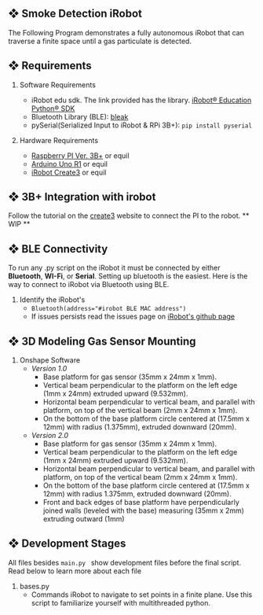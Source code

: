 ## ❖ Smoke Detection iRobot

The Following Program demonstrates a fully autonomous iRobot that can traverse a finite space until a gas particulate is detected. 

## ❖ Requirements
1. Software Requirements
   - iRobot edu sdk. The link provided has the library. [iRobot® Education Python® SDK](https://github.com/iRobotEducation/irobot-edu-python-sdk?tab=readme-ov-file#iroboteducation-python-sdk)
   - Bluetooth Library (BLE): [bleak](https://bleak.readthedocs.io/en/latest/)
   - pySerial(Serialized Input to iRobot & RPi 3B+): `pip install pyserial`

2. Hardware Requirements
   - [Raspberry PI Ver. 3B+](https://www.raspberrypi.com/products/raspberry-pi-3-model-b-plus/) or equil
   - [Arduino Uno R1](https://store-usa.arduino.cc/products/arduino-uno-rev3) or equil
   - [iRobot Create3](https://edu.irobot.com/shop/coding-robots/create?variant=269697) or equil

## ❖ 3B+ Integration with irobot

Follow the tutorial on the [create3](https://edu.irobot.com/learning-library/connect-create-3-to-raspberry-pi) website to connect the PI to the robot.
**
WIP
**

## ❖ BLE Connectivity
To run any .py script on the iRobot it must be connected by either **Bluetooth**, **WI-Fi**, or **Serial**. Setting up bluetooth is the easiest. Here is the way to connect to iRobot via Bluetooth using BLE.
1. Identify the iRobot's 
   - `Bluetooth(address="#irobot BLE MAC address")`
   - If issues persists read the issues page on [iRobot's github page](https://github.com/iRobotEducation/irobot-edu-python-sdk/issues)
  
## ❖ 3D Modeling Gas Sensor Mounting
1. Onshape Software
      - *Version 1.0*
         - Base platform for gas sensor (35mm x 24mm x 1mm).
         - Vertical beam perpendicular to the platform on the left edge (1mm x 24mm) extruded upward (9.532mm).
         - Horizontal beam perpendicular to vertical beam, and parallel with platform, on top of the vertical beam (2mm x 24mm x 1mm).
         - On the bottom of the base platform circle centered at (17.5mm x 12mm) with radius (1.375mm), extruded downward (20mm).
      - *Version 2.0*
         - Base platform for gas sensor (35mm x 24mm x 1mm).
         - Vertical beam perpendicular to the platform on the left edge (1mm x 24mm) extruded upward (9.532mm).
         - Horizontal beam perpendicular to vertical beam, and parallel with platform, on top of the vertical beam (2mm x 24mm x 1mm).
         - On the bottom of the base platform circle centered at (17.5mm x 12mm) with radius 1.375mm, extruded downward (20mm).
         - Front and back edges of base platform have perpendicularly joined walls (leveled with the base) measuring (35mm x 2mm) extruding outward (1mm)

## ❖  Development Stages
All files besides `main.py ` show development files before the final script. Read below to learn more about each file

1. bases.py
   - Commands iRobot to navigate to set points in a finite plane. Use this script to familiarize yourself with multithreaded python.  
